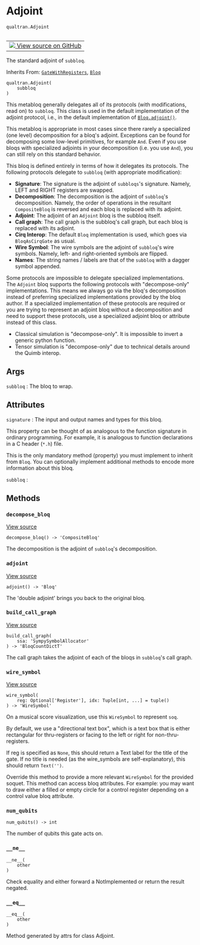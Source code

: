 # Adjoint
`qualtran.Adjoint`


<table class="tfo-notebook-buttons tfo-api nocontent" align="left">
<td>
  <a target="_blank" href="https://github.com/quantumlib/Qualtran/blob/main/qualtran/_infra/adjoint.py#L89-L186">
    <img src="https://www.tensorflow.org/images/GitHub-Mark-32px.png" />
    View source on GitHub
  </a>
</td>
</table>



The standard adjoint of `subbloq`.

Inherits From: [`GateWithRegisters`](../qualtran/GateWithRegisters.md), [`Bloq`](../qualtran/Bloq.md)

<pre class="devsite-click-to-copy prettyprint lang-py tfo-signature-link">
<code>qualtran.Adjoint(
    subbloq
)
</code></pre>



<!-- Placeholder for "Used in" -->

This metabloq generally delegates all of its protocols (with modifications, read on) to
`subbloq`. This class is used in the default implementation of the adjoint protocol, i.e.,
in the default implementation of <a href="../qualtran/Bloq.html#adjoint"><code>Bloq.adjoint()</code></a>.

This metabloq is appropriate in most cases since there rarely a specialized
(one level) decomposition for a bloq's adjoint. Exceptions can be found for decomposing
some low-level primitives, for example `And`. Even if you use bloqs with specialized
adjoints in your decomposition (i.e. you use `And`), you can still rely on this standard
behavior.

This bloq is defined entirely in terms of how it delegates its protocols. The following
protocols delegate to `subbloq` (with appropriate modification):

 - **Signature**: The signature is the adjoint of `subbloqs`'s signature. Namely, LEFT
   and RIGHT registers are swapped.
 - **Decomposition**: The decomposition is the adjoint of `subbloq`'s decomposition. Namely,
   the order of operations in the resultant `CompositeBloq` is reversed and each bloq is
   replaced with its adjoint.
 - **Adjoint**: The adjoint of an `Adjoint` bloq is the subbloq itself.
 - **Call graph**: The call graph is the subbloq's call graph, but each bloq is replaced
   with its adjoint.
 - **Cirq Interop**: The default `Bloq` implementation is used, which goes via `BloqAsCirqGate`
   as usual.
 - **Wire Symbol**: The wire symbols are the adjoint of `subbloq`'s wire symbols. Namely,
   left- and right-oriented symbols are flipped.
 - **Names**: The string names / labels are that of the `subbloq` with a dagger symbol appended.

Some protocols are impossible to delegate specialized implementations. The `Adjoint` bloq
supports the following protocols with "decompose-only" implementations. This means we always
go via the bloq's decomposition instead of preferring specialized implementations provided by
the bloq author. If a specialized implementation of these protocols are required or you
are trying to represent an adjoint bloq without a decomposition and need to support these
protocols, use a specialized adjoint bloq or attribute instead of this class.

 - Classical simulation is "decompose-only". It is impossible to invert a generic python
   function.
 - Tensor simulation is "decompose-only" due to technical details around the Quimb interop.

<h2 class="add-link">Args</h2>

`subbloq`<a id="subbloq"></a>
: The bloq to wrap.






<h2 class="add-link">Attributes</h2>

`signature`<a id="signature"></a>
: The input and output names and types for this bloq.
  
  This property can be thought of as analogous to the function signature in ordinary
  programming. For example, it is analogous to function declarations in a
  C header (`*.h`) file.
  
  This is the only mandatory method (property) you must implement to inherit from
  `Bloq`. You can optionally implement additional methods to encode more information
  about this bloq.

`subbloq`<a id="subbloq"></a>
: &nbsp;




## Methods

<h3 id="decompose_bloq"><code>decompose_bloq</code></h3>

<a target="_blank" class="external" href="https://github.com/quantumlib/Qualtran/blob/main/qualtran/_infra/adjoint.py#L142-L144">View source</a>

<pre class="devsite-click-to-copy prettyprint lang-py tfo-signature-link">
<code>decompose_bloq() -> 'CompositeBloq'
</code></pre>

The decomposition is the adjoint of `subbloq`'s decomposition.


<h3 id="adjoint"><code>adjoint</code></h3>

<a target="_blank" class="external" href="https://github.com/quantumlib/Qualtran/blob/main/qualtran/_infra/adjoint.py#L157-L159">View source</a>

<pre class="devsite-click-to-copy prettyprint lang-py tfo-signature-link">
<code>adjoint() -> 'Bloq'
</code></pre>

The 'double adjoint' brings you back to the original bloq.


<h3 id="build_call_graph"><code>build_call_graph</code></h3>

<a target="_blank" class="external" href="https://github.com/quantumlib/Qualtran/blob/main/qualtran/_infra/adjoint.py#L161-L171">View source</a>

<pre class="devsite-click-to-copy prettyprint lang-py tfo-signature-link">
<code>build_call_graph(
    ssa: 'SympySymbolAllocator'
) -> 'BloqCountDictT'
</code></pre>

The call graph takes the adjoint of each of the bloqs in `subbloq`'s call graph.


<h3 id="wire_symbol"><code>wire_symbol</code></h3>

<a target="_blank" class="external" href="https://github.com/quantumlib/Qualtran/blob/main/qualtran/_infra/adjoint.py#L177-L186">View source</a>

<pre class="devsite-click-to-copy prettyprint lang-py tfo-signature-link">
<code>wire_symbol(
    reg: Optional['Register'], idx: Tuple[int, ...] = tuple()
) -> 'WireSymbol'
</code></pre>

On a musical score visualization, use this `WireSymbol` to represent `soq`.

By default, we use a "directional text box", which is a text box that is either
rectangular for thru-registers or facing to the left or right for non-thru-registers.

If reg is specified as `None`, this should return a Text label for the title of
the gate. If no title is needed (as the wire_symbols are self-explanatory),
this should return `Text('')`.

Override this method to provide a more relevant `WireSymbol` for the provided soquet.
This method can access bloq attributes. For example: you may want to draw either
a filled or empty circle for a control register depending on a control value bloq
attribute.

<h3 id="num_qubits"><code>num_qubits</code></h3>

<pre class="devsite-click-to-copy prettyprint lang-py tfo-signature-link">
<code>num_qubits() -> int
</code></pre>

The number of qubits this gate acts on.


<h3 id="__ne__"><code>__ne__</code></h3>

<pre class="devsite-click-to-copy prettyprint lang-py tfo-signature-link">
<code>__ne__(
    other
)
</code></pre>

Check equality and either forward a NotImplemented or return the result negated.


<h3 id="__eq__"><code>__eq__</code></h3>

<pre class="devsite-click-to-copy prettyprint lang-py tfo-signature-link">
<code>__eq__(
    other
)
</code></pre>

Method generated by attrs for class Adjoint.




